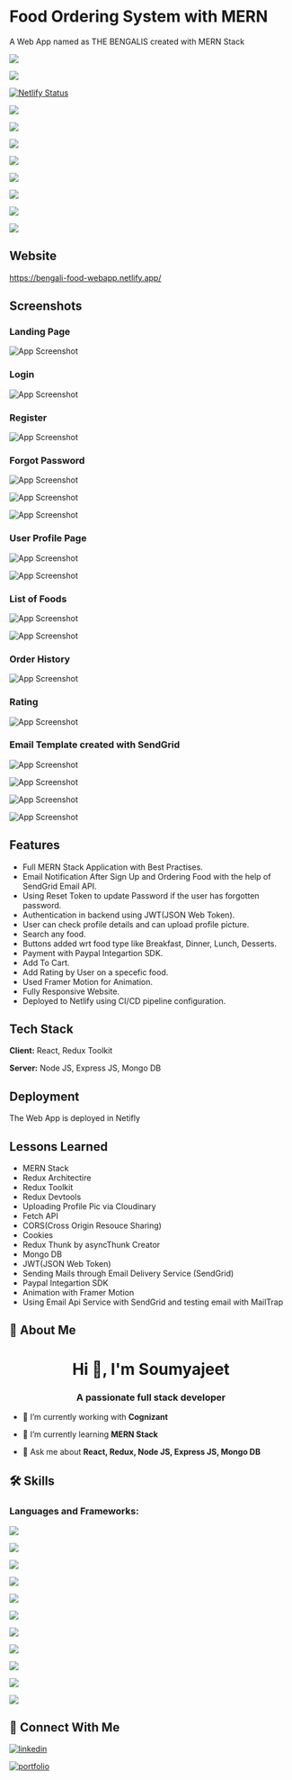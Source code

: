 # Food Ordering System with MERN

A Web App named as THE BENGALIS created with MERN Stack



![](https://img.shields.io/badge/Maintained-Yes-brightgreen?style=for-the-badge)

![](https://img.shields.io/badge/Website%20Up-Yes-brightgreen?style=for-the-badge)

[![Netlify Status](https://api.netlify.com/api/v1/badges/d781e3f8-6268-4e32-90cb-e19b66032248/deploy-status)](https://app.netlify.com/sites/bengali-food-webapp/deploys)

![](https://img.shields.io/badge/Made%20with-React-informational?style=for-the-badge)

![](https://img.shields.io/badge/Made%20with-Redux-informational?style=for-the-badge)

![](https://img.shields.io/badge/React-18.2.0-important?style=for-the-badge)

![](https://img.shields.io/badge/%40Reactreduxjs/toolkit-1.8.6-important?style=for-the-badge)

![](https://img.shields.io/badge/react--router--dom-6.4.2-important?style=for-the-badge)

![](https://img.shields.io/badge/Bootstrap-5.2.2-important?style=for-the-badge)

![](https://img.shields.io/badge/framer--motion-7.5.3-important?style=for-the-badge)

![](https://img.shields.io/badge/%40paypal%2Freact--paypal--js-7.8.1-important?style=for-the-badge)




## Website

https://bengali-food-webapp.netlify.app/


## Screenshots

### Landing Page
![App Screenshot](https://raw.githubusercontent.com/SoumyajeetDas/Project-Images/main/The-Bengalis-Images/Landing%20Page.png)

### Login
![App Screenshot](https://raw.githubusercontent.com/SoumyajeetDas/Project-Images/main/The-Bengalis-Images/Login.png)

### Register
![App Screenshot](https://raw.githubusercontent.com/SoumyajeetDas/Project-Images/main/The-Bengalis-Images/Sign%20Up.png)

### Forgot Password
![App Screenshot](https://raw.githubusercontent.com/SoumyajeetDas/Project-Images/main/The-Bengalis-Images/Forgot%20Password.png)

![App Screenshot](https://raw.githubusercontent.com/SoumyajeetDas/Project-Images/main/The-Bengalis-Images/Middle.png)

![App Screenshot](https://raw.githubusercontent.com/SoumyajeetDas/Project-Images/main/The-Bengalis-Images/Update%20Password.png)

### User Profile Page
![App Screenshot](https://raw.githubusercontent.com/SoumyajeetDas/Project-Images/main/The-Bengalis-Images/Profile.png)

![App Screenshot](https://raw.githubusercontent.com/SoumyajeetDas/Project-Images/main/The-Bengalis-Images/Profile1.png)

### List of Foods
![App Screenshot](https://raw.githubusercontent.com/SoumyajeetDas/Project-Images/main/The-Bengalis-Images/Food%20With%20Cart%20System%201.png)

![App Screenshot](https://raw.githubusercontent.com/SoumyajeetDas/Project-Images/main/The-Bengalis-Images/Food%20With%20Cart%20System%202.png)

### Order History
![App Screenshot](https://raw.githubusercontent.com/SoumyajeetDas/Project-Images/main/The-Bengalis-Images/Order_history.png)

### Rating
![App Screenshot](https://raw.githubusercontent.com/SoumyajeetDas/Project-Images/main/The-Bengalis-Images/Give%20Rating.png)

### Email Template created with SendGrid
![App Screenshot](https://raw.githubusercontent.com/SoumyajeetDas/Project-Images/main/The-Bengalis-Images/Welcomer%20Email.png)

![App Screenshot](https://raw.githubusercontent.com/SoumyajeetDas/Project-Images/main/The-Bengalis-Images/Successfull%20Order%20Email.png)

![App Screenshot](https://raw.githubusercontent.com/SoumyajeetDas/Project-Images/main/The-Bengalis-Images/Unsuccessfull%20Email.png)

![App Screenshot](https://raw.githubusercontent.com/SoumyajeetDas/Project-Images/main/The-Bengalis-Images/Password%20Reset%20Token.png)


## Features

- Full MERN Stack Application with Best Practises.
- Email Notification After Sign Up and Ordering Food with the help of SendGrid Email API.
- Using Reset Token to update Password if the user has forgotten password.
- Authentication in backend using JWT(JSON Web Token).
- User can check profile details and can upload profile picture.
- Search any food.
- Buttons added wrt food type like Breakfast, Dinner, Lunch, Desserts.
- Payment with Paypal Integartion SDK.
- Add To Cart.
- Add Rating by User on a specefic food.
- Used Framer Motion for Animation.
- Fully Responsive Website.
- Deployed to Netlify using CI/CD pipeline configuration.



## Tech Stack

**Client:** React, Redux Toolkit

**Server:** Node JS, Express JS, Mongo DB



## Deployment

The Web App is deployed in Netifly



## Lessons Learned

- MERN Stack
- Redux Architectire
- Redux Toolkit
- Redux Devtools
- Uploading Profile Pic via Cloudinary
- Fetch API
- CORS(Cross Origin Resouce Sharing)
- Cookies
- Redux Thunk by asyncThunk Creator
- Mongo DB
- JWT(JSON Web Token)
- Sending Mails through Email Delivery Service (SendGrid)
- Paypal Integartion SDK
- Animation with Framer Motion
- Using Email Api Service with SendGrid and testing email with MailTrap


## 🚀 About Me
<h1 align="center">Hi 👋, I'm Soumyajeet</h1>
<h3 align="center">A passionate full stack developer</h3>

- 🔭 I’m currently working with **Cognizant**

- 🌱 I’m currently learning **MERN Stack**

- 💬 Ask me about **React, Redux, Node JS, Express JS, Mongo DB**



## 🛠 Skills

<h3 align="left">Languages and Frameworks:</h3>

![](https://img.shields.io/badge/HTML-239120?style=for-the-badge&logo=html5&logoColor=white)

![](https://img.shields.io/badge/CSS-239120?&style=for-the-badge&logo=css3&logoColor=white)

![](https://img.shields.io/badge/JavaScript-F7DF1E?style=for-the-badge&logo=javascript&logoColor=black)

![](https://img.shields.io/badge/Bootstrap-563D7C?style=for-the-badge&logo=bootstrap&logoColor=white)

![](https://img.shields.io/badge/Material--UI-0081CB?style=for-the-badge&logo=material-ui&logoColor=white)

![](https://img.shields.io/badge/React-20232A?style=for-the-badge&logo=react&logoColor=61DAFB)

![](https://img.shields.io/badge/Redux-593D88?style=for-the-badge&logo=redux&logoColor=white)

![](https://img.shields.io/badge/Node.js-43853D?style=for-the-badge&logo=node.js&logoColor=white)

![](https://img.shields.io/badge/Express.js-404D59?style=for-the-badgeB)

![](https://img.shields.io/badge/MongoDB-4EA94B?style=for-the-badge&logo=mongodb&logoColor=white)

![](https://img.shields.io/badge/Microsoft_SQL_Server-CC2927?style=for-the-badge&logo=microsoft-sql-server&logoColor=white)



## 🔗 Connect With Me

[![linkedin](https://img.shields.io/badge/linkedin-0A66C2?style=for-the-badge&logo=linkedin&logoColor=white)](https://www.linkedin.com/in/soumyajeet-das-5bb568224/)

[![portfolio](https://img.shields.io/badge/my_portfolio-000?style=for-the-badge&logo=ko-fi&logoColor=white)](https://soumyajeet-portfolio.netlify.app/)
